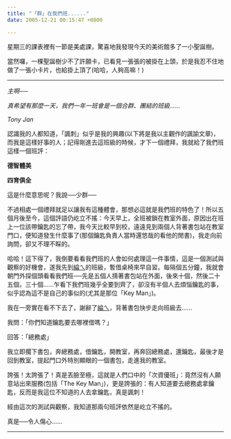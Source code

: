 ```yaml
---
title: "「群」在我們班......"
date: 2005-12-21 00:15:47 +0800

---
```



星期三的課表裡有一節是美處課，驚喜地我發現今天的美術館多了一小聖誕樹。



當然囉，一棵聖誕樹少不了許願卡，已看見一張張的被掛在上頭，於是我忍不住地做了一張小卡片，也給掛上頂了(哈哈，人夠高嘛！)

<hr />



<em>主啊──</em>



<em>真希望有那麼一天，我們一年一班會是一個合群、團結的班級......</em>



<em>Tony Jan</em>



認識我的人都知道，「諷刺」似乎是我的興趣(以下將是我以主觀作的諷諭文章)，而我是這樣好事的人；記得剛進去這班級的時候，才下一個禮拜，我就給了我們班這樣一個班評：



<strong>德智體美</strong>



<strong>四育俱全</strong>



這是什麼意思呢？我說──少群──



不過相處一個禮拜就足以讓我有這種體會，那想必這就是我們班的特色了！所以五個月後至今，這個評語仍屹立不搖：今天早上，全班被鎖在教室外面，原因出在班上一位該帶鑰匙的忘了帶，我今天比較早到校，遠遠見到兩個人背著書包站在教室門口，便知道發生什麼事了(那個鑰匙負責人當時還悠哉的看他的閒書)，我走向前詢問，卻又不理不睬的。



哈哈！這下得了，我倒要看看我們班的人會如何處理這一件事情，這是一個測試與觀察的好機會，遂我先到<u>綸ㄟ</u>的班級，暫借桌椅來早自習。每隔個五分鐘，我就會朝門外探個頭看看我們班──先是五個人揹著書包站在外面，後來十個，然後二十五個，三十個......乍看下我們班幾乎全要到齊了，卻沒有半個人去煩惱鑰匙的事，似乎認為這不是自己的事似的(尤其是那位「Key Man」)。



我在一旁實在看不下去了，謝辭了<u>綸ㄟ</u>，背著書包快步走向班級去......



我問：「你們知道鑰匙要去哪裡借嗎？」



回答：「總務處」



我立即擱下書包，奔總務處，借鑰匙，開教室，再奔回總務處，還鑰匙，最後才是回到教室，提起門口外特別顯眼的一個書包，走進我的教室。



誇張！太誇張了！真是丟臉至極，這就是人們口中的「次資優班」：竟然沒有人願意站出來服務(包括「The Key Man」)，更是誇張的：有人知道要去總務處拿鑰匙，反而是我這位不知道的人去拿鑰匙，真是諷刺！



經由這次的測試與觀察，我知道那兩句班評依然是屹立不搖的。



真是──令人傷心......



<hr />
